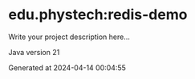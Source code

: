 # edu.phystech:redis-demo

Write your project description here...

Java version 21

Generated at 2024-04-14 00:04:55
